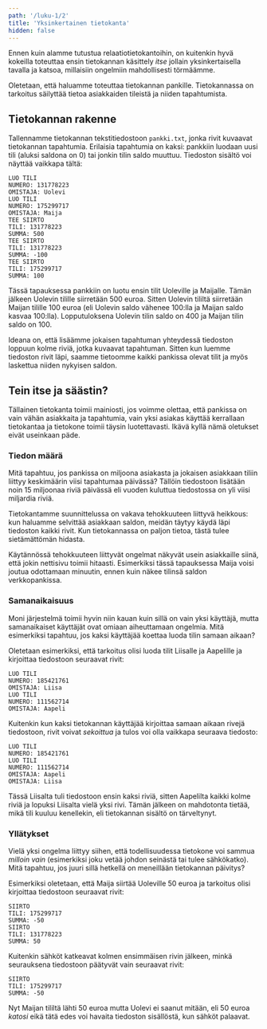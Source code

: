 ```yaml
---
path: '/luku-1/2'
title: 'Yksinkertainen tietokanta'
hidden: false
---
```


Ennen kuin alamme tutustua relaatiotietokantoihin,
on kuitenkin hyvä kokeilla toteuttaa ensin
tietokannan käsittely _itse_ jollain
yksinkertaisella tavalla ja katsoa,
millaisiin ongelmiin mahdollisesti törmäämme.

Oletetaan, että haluamme toteuttaa tietokannan pankille.
Tietokannassa on tarkoitus säilyttää tietoa asiakkaiden tileistä
ja niiden tapahtumista.

## Tietokannan rakenne

Tallennamme tietokannan tekstitiedostoon `pankki.txt`,
jonka rivit kuvaavat tietokannan tapahtumia.
Erilaisia tapahtumia on kaksi: pankkiin luodaan uusi tili
(aluksi saldona on 0) tai jonkin tilin saldo muuttuu.
Tiedoston sisältö voi näyttää vaikkapa tältä:

```x
LUO TILI
NUMERO: 131778223
OMISTAJA: Uolevi
LUO TILI
NUMERO: 175299717
OMISTAJA: Maija
TEE SIIRTO
TILI: 131778223
SUMMA: 500
TEE SIIRTO
TILI: 131778223
SUMMA: -100
TEE SIIRTO
TILI: 175299717
SUMMA: 100
```

Tässä tapauksessa pankkiin on luotu ensin tilit
Uoleville ja Maijalle.
Tämän jälkeen Uolevin tilille siirretään 500 euroa.
Sitten Uolevin tililtä siirretään Maijan tilille 100 euroa
(eli Uolevin saldo vähenee 100:lla ja Maijan saldo kasvaa 100:lla).
Lopputuloksena Uolevin tilin saldo on 400 ja Maijan tilin saldo on 100.

Ideana on, että lisäämme jokaisen tapahtuman yhteydessä tiedoston loppuun
kolme riviä, jotka kuvaavat tapahtuman.
Sitten kun luemme tiedoston rivit läpi,
saamme tietoomme kaikki pankissa olevat tilit ja myös laskettua
niiden nykyisen saldon.

## Tein itse ja säästin?

Tällainen tietokanta toimii mainiosti,
jos voimme olettaa, että pankissa on vain vähän asiakkaita ja tapahtumia,
vain yksi asiakas käyttää kerrallaan tietokantaa ja tietokone toimii
täysin luotettavasti.
Ikävä kyllä nämä oletukset eivät useinkaan päde.

### Tiedon määrä

Mitä tapahtuu, jos pankissa on miljoona asiakasta ja jokaisen asiakkaan
tiliin liittyy keskimäärin viisi tapahtumaa päivässä?
Tällöin tiedostoon lisätään noin 15 miljoonaa riviä päivässä
eli vuoden kuluttua tiedostossa on yli viisi miljardia riviä.

Tietokantamme suunnittelussa on vakava tehokkuuteen liittyvä heikkous:
kun haluamme selvittää asiakkaan saldon,
meidän täytyy käydä läpi tiedoston kaikki rivit.
Kun tietokannassa on paljon tietoa, tästä tulee sietämättömän hidasta.

Käytännössä tehokkuuteen liittyvät ongelmat näkyvät usein asiakkaille
siinä, että jokin nettisivu toimii hitaasti.
Esimerkiksi tässä tapauksessa Maija voisi joutua odottamaan minuutin,
ennen kuin näkee tilinsä saldon verkkopankissa.

### Samanaikaisuus

Moni järjestelmä toimii hyvin niin kauan kuin sillä on vain yksi käyttäjä,
mutta samanaikaiset käyttäjät ovat omiaan aiheuttamaan ongelmia.
Mitä esimerkiksi tapahtuu, jos kaksi käyttäjää koettaa luoda tilin samaan aikaan?

Oletetaan esimerkiksi, että tarkoitus olisi luoda tilit Liisalle ja Aapelille
ja kirjoittaa tiedostoon seuraavat rivit:

```x
LUO TILI
NUMERO: 185421761
OMISTAJA: Liisa
LUO TILI
NUMERO: 111562714
OMISTAJA: Aapeli
```

Kuitenkin kun kaksi tietokannan käyttäjää kirjoittaa samaan aikaan
rivejä tiedostoon, rivit voivat _sekoittua_
ja tulos voi olla vaikkapa seuraava tiedosto:

```x
LUO TILI
NUMERO: 185421761
LUO TILI
NUMERO: 111562714
OMISTAJA: Aapeli
OMISTAJA: Liisa
```

Tässä Liisalta tuli tiedostoon
ensin kaksi riviä, sitten Aapelilta kaikki kolme riviä
ja lopuksi Liisalta vielä yksi rivi.
Tämän jälkeen on mahdotonta tietää, mikä tili kuuluu kenellekin,
eli tietokannan sisältö on tärveltynyt.

### Yllätykset

Vielä yksi ongelma liittyy siihen,
että todellisuudessa tietokone voi sammua _milloin vain_
(esimerkiksi joku vetää johdon seinästä tai tulee sähkökatko).
Mitä tapahtuu, jos juuri sillä hetkellä on meneillään
tietokannan päivitys?

Esimerkiksi oletetaan, että Maija siirtää Uoleville
50 euroa ja tarkoitus olisi kirjoittaa tiedostoon seuraavat rivit:

```x
SIIRTO
TILI: 175299717
SUMMA: -50
SIIRTO
TILI: 131778223
SUMMA: 50
```

Kuitenkin sähköt katkeavat kolmen ensimmäisen rivin jälkeen,
minkä seurauksena tiedostoon päätyvät vain seuraavat rivit:

```x
SIIRTO
TILI: 175299717
SUMMA: -50
```

Nyt Maijan tililtä lähti 50 euroa mutta Uolevi ei saanut mitään,
eli 50 euroa _katosi_ eikä tätä edes voi havaita tiedoston sisällöstä,
kun sähköt palaavat.
